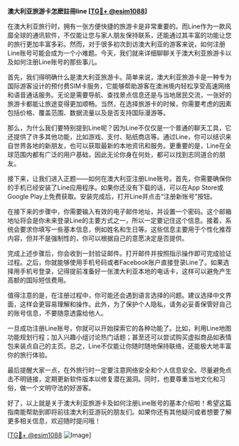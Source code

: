**澳大利亚旅游卡怎麽註冊line [[TG💪+ @esim1088](https://t.me/s/esim1088)]**

在澳大利亚旅行时，拥有一张方便快捷的旅游卡是非常重要的。而Line作为一款风靡全球的通讯软件，不仅能让您与家人朋友保持联系，还能通过其丰富的功能让您的旅行更加丰富多彩。然而，对于很多初次到访澳大利亚的游客来说，如何注册Line账号可能会成为一个小难题。今天，我们就来详细聊聊关于澳大利亚旅游卡以及如何注册Line账号的那些事儿。

首先，我们得明确什么是澳大利亚旅游卡。简单来说，澳大利亚旅游卡是一种专为国际游客设计的预付费SIM卡服务，它能够帮助游客在澳洲境内轻松享受高速网络和语音通话服务。无论是需要导航、查找景点信息还是与当地居民交流，一张好的旅游卡都能让旅途变得更加顺畅。当然，在选择旅游卡的时候，你需要考虑的因素包括价格、覆盖范围、数据流量以及是否支持国际漫游等。

那么，为什么我们要特别提到Line呢？因为Line不仅仅是一个普通的聊天工具，它还提供了许多其他功能，比如游戏、支付、贴纸商店等。通过Line，你可以结识来自世界各地的新朋友，也可以获取最新的本地资讯和服务。更重要的是，Line在全球范围内都有广泛的用户基础，因此无论你身在何处，都可以找到志同道合的朋友。

接下来，让我们进入正题——如何在澳大利亚注册Line账号。首先，你需要确保你的手机已经安装了Line应用程序。如果你还没有下载的话，可以在App Store或Google Play上免费获取。安装完成后，打开Line并点击“注册新账号”按钮。

在接下来的步骤中，你需要输入有效的电子邮件地址，并设置一个密码。这个邮箱地址将会是你未来登录Line的主要方式之一，所以一定要记住这个信息。接着，系统会要求你填写一些基本信息，例如姓名和生日等。这些信息主要用于个性化推荐内容，但并不是强制性的，你可以根据自己的意愿决定是否提供。

完成上述步骤后，你会收到一封验证邮件。打开邮件并按照指示操作即可完成验证过程。之后，你就能够使用手机号码或者Facebook账户直接登录Line了。如果选择用手机号登录，记得提前准备好一张澳大利亚本地的电话卡，这样可以避免产生高额的国际短信费用。

值得注意的是，在注册过程中，你可能还会遇到语言选择的问题。建议选择中文界面，这样会更容易理解和操作。此外，为了保护个人隐私，请务必妥善保管好自己的账号信息，不要随意透露给他人。

一旦成功注册Line账号，你就可以开始探索它的各种功能了。比如，利用Line地图功能规划行程；加入兴趣小组讨论热门话题；甚至还可以尝试购买虚拟商品如表情包来装点自己的主页。总之，Line不仅能让你随时随地保持联络，还能极大地丰富你的旅行体验。

最后提醒大家一点，在外旅行时一定要注意网络安全和个人信息安全。尽量避免点击不明链接，定期更新软件版本以修复潜在漏洞。同时，也要尊重当地文化和习俗，做一个文明守法的好游客。

好了，以上就是关于澳大利亚旅游卡及如何注册Line账号的基本介绍啦！希望这篇指南能帮助到即将前往澳大利亚游玩的朋友们。如果你还有其他疑问或者想要了解更多相关信息，欢迎随时提问哦！

[[TG💪+ @esim1088](https://t.me/s/esim1088) ![Image](https://i.postimg.cc/4NQfJmqS/Snipaste-2025-05-13-00-14-12.png)]
